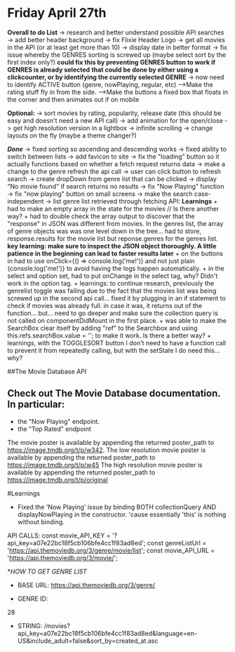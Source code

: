 # Friday April 27th

__**Overall to do List**__
-> research and better understand possible API searches
-> add better header background
-> fix Flixie Header Logo
-> get all movies in the API (or at least get more than 10)
-> display date in better format
-> fix issue whereby the GENRES sorting is screwed up (maybe select sort by the first index only?)
    **could fix this by preventing GENRES button to work if GENRES is already selected**
    **that could be done by either using a clickcounter, or by identifying the currently selected GENRE**
-> now need to identify ACTIVE button (genre, nowPlaying, regular, etc)
-->Make the rating stuff fly in from the side.
-->Make the buttons a fixed box that floats in the corner and then animates out if on mobile

__Optional:__
-> sort movies by rating, popularity, release date (this should be easy and doesn't need a new API call)
-> add animation for the open/close
-> get high resolution version in a lightbox
-> infinite scrolling
-> change layouts on the fly (maybe a theme changer?)

__*Done*__
-> fixed sorting so ascending and descending works
-> fixed ability to switch between lists
-> add favicon to site
-> fix the "loading" button so it actually functions based on whether a fetch request returns data
-> make a change to the genre refresh the api call
-> user can click button to refresh search
-> create dropDown from genre list that can be clicked
-> display "No movie found" if search returns no results
-> fix "Now Playing" function
-> fix "now playing" button on small screens
-> make the search case-independent
-> list genre list retrieved through fetching API:
    __Learnings__
    + had to make an empty array in the state for the movies // Is there another way?
    + had to double check the array output to discover that the "response" in JSON was different from movies. In the genres list, the array of genre objects was was one level down in the tree... had to store, response.results for the movie list but reponse.genres for the genres list. **key learning: make sure to inspect the JSON object thoroughly. A little patience in the beginning can lead to faster results later**
    + on the buttons in <ListItem /> had to use onClick={() => console.log('me!')} and not just plain {console.log('me!')} to avoid having the logs happen automatically.
    + in the select and option set, had to put onChange in the select tag, why? Didn't work in the option tag.
    + learnings: to continue research, previously the genrelist toggle was failing due to the fact that the movies list was being screwed up in the second api call... fixed it by plugging in an if statement to check if movies was already full. in case it was, it returns out of the function... but... need to go deeper and make sure the collection query is not called on componentDidMount in the first place.
    + was able to make the SearchBox clear itself by adding "ref" to the Searchbox and using     
        this.refs.searchBox.value = '';
    to make it work. Is there a better way?
    + learnings, with the TOGGLESORT button I don't need to have a function call to prevent it from repeatedly calling, but with the setState I do need this... why?




##The Movie Database API
## Check out The Movie Database documentation. In particular:

- the "Now Playing" endpoint.
- the "Top Rated" endpoint

The movie poster is available by appending the returned poster_path to https://image.tmdb.org/t/p/w342.
The low resolution movie poster is available by appending the returned poster_path to https://image.tmdb.org/t/p/w45
The high resolution movie poster is available by appending the returned poster_path to https://image.tmdb.org/t/p/original


#Learnings

- Fixed the 'Now Playing' issue by binding BOTH collectionQuery AND displayNowPlaying in the constructor. 'cause essentially 'this' is nothing without binding.




API CALLS:
const movie_API_KEY = 
'?api_key=a07e22bc18f5cb106bfe4cc1f83ad8ed';
const genreListUrl = 'https://api.themoviedb.org/3/genre/movie/list';
const movie_API_URL = 'https://api.themoviedb.org/3/movie/';


**HOW TO GET GENRE LIST*
+ BASE URL:
https://api.themoviedb.org/3/genre/


+ GENRE ID:

28

+ STRING:
/movies?api_key=a07e22bc18f5cb106bfe4cc1f83ad8ed&language=en-US&include_adult=false&sort_by=created_at.asc

